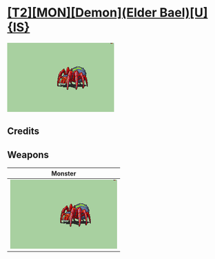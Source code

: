 # [\[T2\]\[MON\]\[Demon\]\(Elder Bael\)\[U\]{IS}](./)

<img src="./8.%20Monster/Monster_000.png" alt="[T2][MON][Demon](Elder Bael)[U]{IS} standing" />

## Credits



## Weapons


|Monster |
|  :---: |
| <img alt="Monster animation" src="./8.%20Monster/Monster.gif" /> |
